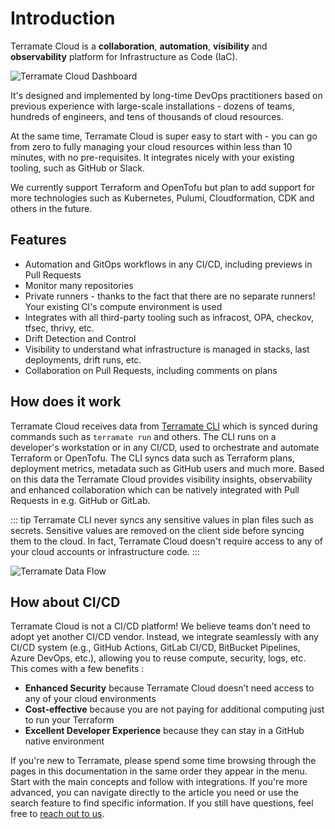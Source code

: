 # Introduction

Terramate Cloud is a **collaboration**, **automation**, **visibility** and **observability** platform for Infrastructure as Code (IaC).

![Terramate Cloud Dashboard](../assets/dashboard.png "Terramate Cloud Dashboard")

It's designed and implemented by long-time DevOps practitioners based on previous experience with large-scale installations - dozens of teams, hundreds of engineers, and tens of thousands of cloud resources.

At the same time, Terramate Cloud is super easy to start with - you can go from zero to fully managing your cloud resources within less than 10 minutes, with no pre-requisites. It integrates nicely with your existing tooling, such as GitHub or Slack.

We currently support Terraform and OpenTofu but plan to add support for more technologies such as Kubernetes, Pulumi, Cloudformation, CDK and others in the future.

## Features

- Automation and GitOps workflows in any CI/CD, including previews in Pull Requests
- Monitor many repositories
- Private runners - thanks to the fact that there are no separate runners! Your existing CI's compute environment is used
- Integrates with all third-party tooling such as infracost, OPA, checkov, tfsec, thrivy, etc.
- Drift Detection and Control
- Visibility to understand what infrastructure is managed in stacks, last deployments, drift runs, etc.
- Collaboration on Pull Requests, including comments on plans

## How does it work

Terramate Cloud receives data from [Terramate CLI](../../introduction.md) which is synced during commands such as
`terramate run` and others. The CLI runs on a developer's workstation or in any CI/CD, used to orchestrate and automate
Terraform or OpenTofu. The CLI syncs data such as Terraform plans, deployment metrics, metadata such as GitHub users
and much more. Based on this data the Terramate Cloud provides visibility insights, observability and enhanced collaboration which can
be natively integrated with Pull Requests in e.g. GitHub or GitLab.

::: tip
Terramate CLI never syncs any sensitive values in plan files such as secrets. Sensitive values are removed on the client
side before syncing them to the cloud. In fact, Terramate Cloud doesn't require access to any of your cloud accounts or infrastructure code.
:::

![Terramate Data Flow](../assets/data-flow.png "Terramate Data Flow")

## How about CI/CD

Terramate Cloud is not a CI/CD platform! We believe teams don’t need to adopt yet another CI/CD vendor. Instead, we integrate seamlessly with any CI/CD system (e.g., GitHub Actions, GitLab CI/CD, BitBucket Pipelines, Azure DevOps, etc.), allowing you to reuse compute, security, logs, etc. This comes with a few benefits :

- **Enhanced Security** because Terramate Cloud doesn’t need access to any of your cloud environments
- **Cost-effective** because you are not paying for additional computing just to run your Terraform
- **Excellent Developer Experience** because they can stay in a GitHub native environment

If you're new to Terramate, please spend some time browsing through the pages in this documentation in the same order they appear in the menu. Start with the main concepts and follow with integrations. If you're more advanced, you can navigate directly to the article you need or use the search feature to find specific information. If you still have questions, feel free to [reach out to us](https://terramate.io/discord).
